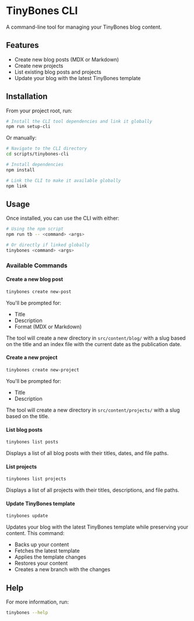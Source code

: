 # TinyBones CLI

A command-line tool for managing your TinyBones blog content.

## Features

- Create new blog posts (MDX or Markdown)
- Create new projects
- List existing blog posts and projects
- Update your blog with the latest TinyBones template

## Installation

From your project root, run:

```bash
# Install the CLI tool dependencies and link it globally
npm run setup-cli
```

Or manually:

```bash
# Navigate to the CLI directory
cd scripts/tinybones-cli

# Install dependencies
npm install

# Link the CLI to make it available globally
npm link
```

## Usage

Once installed, you can use the CLI with either:

```bash
# Using the npm script
npm run tb -- <command> <args>

# Or directly if linked globally
tinybones <command> <args>
```

### Available Commands

#### Create a new blog post

```bash
tinybones create new-post
```

You'll be prompted for:

- Title
- Description
- Format (MDX or Markdown)

The tool will create a new directory in `src/content/blog/` with a slug based on the title and an index file with the current date as the publication date.

#### Create a new project

```bash
tinybones create new-project
```

You'll be prompted for:

- Title
- Description

The tool will create a new directory in `src/content/projects/` with a slug based on the title.

#### List blog posts

```bash
tinybones list posts
```

Displays a list of all blog posts with their titles, dates, and file paths.

#### List projects

```bash
tinybones list projects
```

Displays a list of all projects with their titles, descriptions, and file paths.

#### Update TinyBones template

```bash
tinybones update
```

Updates your blog with the latest TinyBones template while preserving your content. This command:

- Backs up your content
- Fetches the latest template
- Applies the template changes
- Restores your content
- Creates a new branch with the changes

## Help

For more information, run:

```bash
tinybones --help
```

